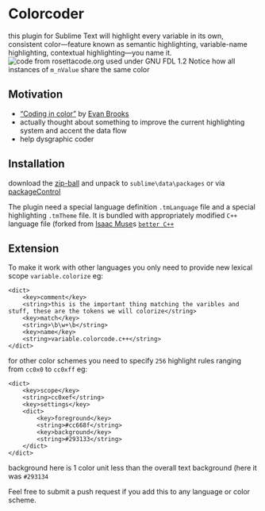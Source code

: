 Colorcoder
==========
this plugin for Sublime Text will highlight every variable in its own, consistent color—feature known as semantic highlighting, variable-name highlighting, contextual highlighting—you name it.
![code from rosettacode.org used under GNU FDL 1.2](https://dl.dropboxusercontent.com/u/14672987/site/colorcoder/colorcoder.png)
Notice how all instances of `m_nValue` share the same color

Motivation
----------
 - [“Coding in color”](https://medium.com/p/3a6db2743a1e/) by [Evan Brooks](https://medium.com/@evnbr)
 - actually thought about something to improve the current highlighting system and accent the data flow
 - help dysgraphic coder

Installation
------------
download the [zip-ball](https://github.com/vprimachenko/Sublime-Colorcoder/archive/master.zip) and unpack to `sublime\data\packages` or via [packageControl](https://sublime.wbond.net/)

The plugin need a special language definition `.tmLanguage` file and a special highlighting `.tmTheme` file. It is bundled with appropriately modified `C++` language file (forked from [Isaac Muse](https://github.com/facelessuser)s [`better C++`](https://github.com/facelessuser/sublime-languages/blob/master/Better%20C++/C++.tmLanguage)

Extension
----------
To make it work with other languages you only need to provide new lexical scope `variable.colorize` eg:

	<dict>
		<key>comment</key>
		<string>this is the important thing matching the varibles and stuff, these are the tokens we will colorize</string>
		<key>match</key>
		<string>\b\w+\b</string>
		<key>name</key>
		<string>variable.colorcode.c++</string>
	</dict>

for other color schemes you need to specify `256` highlight rules ranging from `cc0x0` to `cc0xff` eg:

	<dict>
		<key>scope</key>
		<string>cc0xef</string>
		<key>settings</key>
		<dict>
			<key>foreground</key>
			<string>#cc668f</string>
			<key>background</key>
			<string>#293133</string>
		</dict>
	</dict>

background here is 1 color unit less than the overall text background (here it was `#293134`

Feel free to submit a push request if you add this to any language or color scheme.
